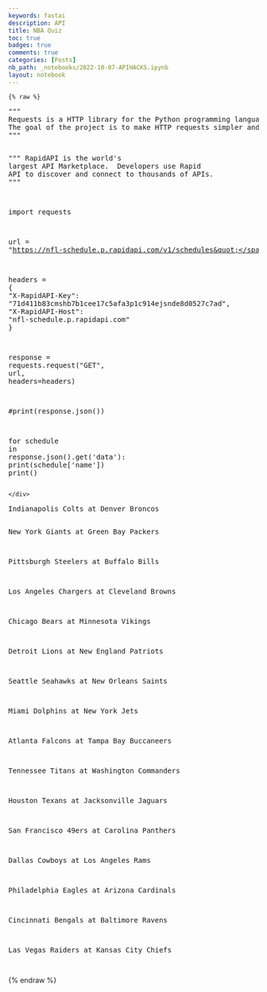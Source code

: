 ```yaml
---
keywords: fastai
description: API
title: NBA Quiz
toc: true 
badges: true
comments: true
categories: [Posts]
nb_path: _notebooks/2022-10-07-APIHACKS.ipynb
layout: notebook
---
```


<!--
#################################################
### THIS FILE WAS AUTOGENERATED! DO NOT EDIT! ###
#################################################
# file to edit: _notebooks/2022-10-07-APIHACKS.ipynb
-->

<div class="container" id="notebook-container">
        
    {% raw %}
    
<div class="cell border-box-sizing code_cell rendered">
<div class="input">

<div class="inner_cell">
    <div class="input_area">
<div class=" highlight hl-ipython3"><pre><span></span><span class="sd">&quot;&quot;&quot;</span>
<span class="sd">Requests is a HTTP library for the Python programming language. </span>
<span class="sd">The goal of the project is to make HTTP requests simpler and more human-friendly. </span>
<span class="sd">&quot;&quot;&quot;</span>

<span class="sd">&quot;&quot;&quot;</span>
<span class="sd">RapidAPI is the world&#39;s largest API Marketplace. </span>
<span class="sd">Developers use Rapid API to discover and connect to thousands of APIs. </span>
<span class="sd">&quot;&quot;&quot;</span>

<span class="kn">import</span> <span class="nn">requests</span>

<span class="n">url</span> <span class="o">=</span> <span class="s2">&quot;https://nfl-schedule.p.rapidapi.com/v1/schedules&quot;</span>

<span class="n">headers</span> <span class="o">=</span> <span class="p">{</span>
	<span class="s2">&quot;X-RapidAPI-Key&quot;</span><span class="p">:</span> <span class="s2">&quot;71d411b83cmshb7b1cee17c5afa3p1c914ejsnde8d0527c7ad&quot;</span><span class="p">,</span>
	<span class="s2">&quot;X-RapidAPI-Host&quot;</span><span class="p">:</span> <span class="s2">&quot;nfl-schedule.p.rapidapi.com&quot;</span>
<span class="p">}</span>

<span class="n">response</span> <span class="o">=</span> <span class="n">requests</span><span class="o">.</span><span class="n">request</span><span class="p">(</span><span class="s2">&quot;GET&quot;</span><span class="p">,</span> <span class="n">url</span><span class="p">,</span> <span class="n">headers</span><span class="o">=</span><span class="n">headers</span><span class="p">)</span>


<span class="c1">#print(response.json())</span>

<span class="k">for</span> <span class="n">schedule</span> <span class="ow">in</span> <span class="n">response</span><span class="o">.</span><span class="n">json</span><span class="p">()</span><span class="o">.</span><span class="n">get</span><span class="p">(</span><span class="s1">&#39;data&#39;</span><span class="p">):</span>
    <span class="nb">print</span><span class="p">(</span><span class="n">schedule</span><span class="p">[</span><span class="s1">&#39;name&#39;</span><span class="p">])</span>
    <span class="nb">print</span><span class="p">()</span>
</pre></div>

    </div>
</div>
</div>

<div class="output_wrapper">
<div class="output">

<div class="output_area">

<div class="output_subarea output_stream output_stdout output_text">
<pre>Indianapolis Colts at Denver Broncos

New York Giants at Green Bay Packers

Pittsburgh Steelers at Buffalo Bills

Los Angeles Chargers at Cleveland Browns

Chicago Bears at Minnesota Vikings

Detroit Lions at New England Patriots

Seattle Seahawks at New Orleans Saints

Miami Dolphins at New York Jets

Atlanta Falcons at Tampa Bay Buccaneers

Tennessee Titans at Washington Commanders

Houston Texans at Jacksonville Jaguars

San Francisco 49ers at Carolina Panthers

Dallas Cowboys at Los Angeles Rams

Philadelphia Eagles at Arizona Cardinals

Cincinnati Bengals at Baltimore Ravens

Las Vegas Raiders at Kansas City Chiefs

</pre>
</div>
</div>

</div>
</div>

</div>
    {% endraw %}

</div>
 

